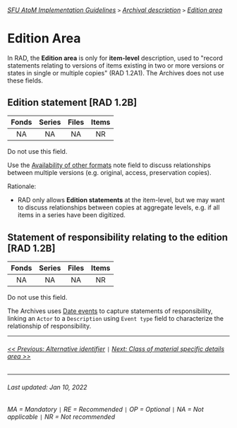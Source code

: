 ###### [SFU AtoM Implementation Guidelines](../README.md) `>` [Archival description](overview.md) `>` [Edition area](overview.md#edition-area)

# Edition Area
In RAD, the **Edition area** is only for **item-level** description, used to "record statements relating to versions of items existing in two or more versions or states in single or multiple copies" (RAD 1.2A1). The Archives does not use these fields.

## Edition statement [RAD 1.2B]
| Fonds 	| Series 	| Files 	| Items 	|
|:-----:	|:------:	|:-----:	|:-----:	|
|   NA    |   NA    |   NA  	|   NR  	|

Do not use this field.

Use the [Availability of other formats](availability-of-other-formats.md) note field to discuss relationships between multiple versions (e.g. original, access, preservation copies).

Rationale:
- RAD only allows **Edition statements** at the item-level, but we may want to discuss relationships between copies at aggregate levels, e.g. if all items in a series have been digitized.

## Statement of responsibility relating to the edition [RAD 1.2B]
| Fonds 	| Series 	| Files 	| Items 	|
|:-----:	|:------:	|:-----:	|:-----:	|
|   NA    |   NA    |   NA  	|   NR  	|

Do not use this field.

The Archives uses [Date events](dates-of-creation-area.md) to capture statements of responsibility, linking an `Actor` to a `Description` using `Event type` field to characterize the relationship of responsibility.

---
###### [<< Previous: Alternative identifier](alternative-identifier.md) `|` [Next: Class of material specific details area >>](class-materials-specific-details.md)
---
###### Last updated: Jan 10, 2022
###### MA = Mandatory `|` RE = Recommended `|` OP = Optional `|` NA = Not applicable `|` NR = Not recommended

